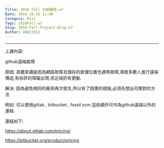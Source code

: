 ```yaml
---
Title: 2018 Fall 分組網誌-w7
Date: 2018-10-26 11:00
Category: Misc
Tags: 2018Fall-w7
Slug: 2018-Fall-Project-Blog-w7
Author: 40623152
---
```




<!-- PELICAN_END_SUMMARY -->
----
上課內容:

github遠端故障

原因: 具體來講是因為網路故障且儲存的倉儲位置也連帶故障,導致多數人進行遠端傳送,有些許的障礙出現,但近端扔有更動.

解決: 因為避免相同的衝突再次發生,所以有了因應的措施,必須先想出可應對的方法

例如: 可以使用gitlab , bitbucket , fossil scm 這些額外可作為github遠端以外的連結.

連結如下:

https://about.gitlab.com/pricing/

https://bitbucket.org/product/pricing